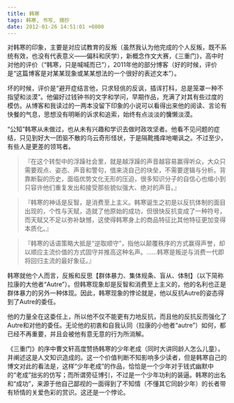 ```yaml
---
title: 韩寒
tags: 韩寒, 书写, 摘抄
date: 2012-01-26 14:51:01 +0800
---
```



对韩寒的印象，主要是对应试教育的反叛（虽然我认为他完成的个人反叛，既不系统有效，也没有代表意义——偏科和厌学），新概念作文大赛，《三重门》，高中时对他的评价（“韩寒，只是喊喊而已”），2011年他的部分博客（好的时候，评价是“这篇博客是对某某现象或某某想法的一个很好的表述文本”）。

坏的时候，评价是“避开症结言他，只求轻佻的反讽，插诨打科，总是笼罩一种不指望和淡漠”。他偏好过钱钟书的文字和学问，早期作品，充满了对其有些过度的模仿。从博客和我读过的一两本没留下印象的小说可以看得出来他的阅读、言论有快餐的气息，思想没有明晰的诉求和追索，始终有点淡淡的慵懒淡漠。

“公知”韩寒从未做过，也从未有兴趣和学识去做时政攻坚者。他看不见问题的症结，只见到好大一团驱不散的乌云奇形怪状，于是隔靴搔痒地嘲讽之。不过至少，有些人是更差的领骂者。

> 『在这个转型中的浮躁社会里，就是越浮躁的声音越容易赢得听众，大众只需要观点、姿态、声音和警句，借来浇自己的块垒，不需要逻辑与分析。背靠断裂的历史，面临优势文化无形的压迫，很多知识分子的自信心也缩小到只容许他们重复发出和接受那些貌似强大、绝对的声音。』

> 『韩寒的神话是反智，是消费至上主义。韩寒诞生之初是以反抗体制的面目出现的，个性与天赋，造就了他原始的成功，但很快反抗变成了一种符号，而天赋又不足以弥补缺憾，这使得韩寒身上的商品特征比其他特征更加变得本质化。』

> 『韩寒的话语策略大抵是“逆取顺守”，指他以颠覆秩序的方式赢得声誉，却以顺应主流价值的方式固守并推高这种名声。……韩寒是叛逆与消费一代即将回归主流的最好象征。』

韩寒就他个人而言，反叛和反思【群体暴力、集体规条、盲从、体制】（以下简称拉康的大他者“Autre”）。但韩寒现象却是反智和消费至上主义的，他的名利也正是群体暴力的另外一种体现。因此，韩寒现象的悖论就是，他以反抗Autre的姿态得到了Autre的委任。

他的力量全在这委任上，所以他不仅不能更有力地反抗，而且他的反抗反而强化了Autre和对他的委任。无论他的初衷和自我认同（拉康的小他者“autre”）如何，都已经不再重要，并且会被他有意无意的行为所消解。

《三重门》的序中曹文轩高度赞扬韩寒的少年老成（同时大讲同龄人怎么儿童），并阐述这是人文知识造成的。这一个价值判断不知影响多少读者，但是韩寒自己的博文对此的看法是，这样“少年老成”的作品，恰恰是一个少年对于钱式幽默中的“老成”拙劣的仿写；而所谓旁征博引，不过是一个少年功利的装逼。韩寒的出名和“成功”，来源于他自己鄙视的一面得到了不知情（不懂其它同龄少年）的长者带有矫情的关爱色彩的赏识。这还是一个悖论。
